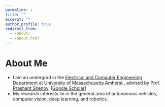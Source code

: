 ```yaml
---
permalink: /
title: ""
excerpt: ""
author_profile: true
redirect_from: 
  - /about/
  - /about.html
---
```



# About Me
* I am an undergrad in the [Electrical and Computer Engineering Department](https://ece.umass.edu/) at [University of Massachusetts Amherst
](https://www.umass.edu/), advised by Prof. [Prashant Shenoy](https://people.cs.umass.edu/~shenoy/). [[Google Scholar](https://scholar.google.com/citations?hl=en&user=TciP6mcAAAAJ)]
* My research interests lie in the general area of autonomous vehicles, computer vision, deep learning, and robotics. 

